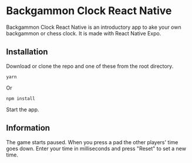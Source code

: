 # Backgammon Clock React Native

Backgammon Clock React Native is an introductory app to ake your own backgammon or chess clock. It is made with React Native Expo.

## Installation

Download or clone the repo and one of these from the root directory. 

    yarn

Or

    npm install

Start the app.

## Information

The game starts paused. When you press a pad the other players' time goes down. Enter your time in milliseconds and press "Reset" to set a new time.